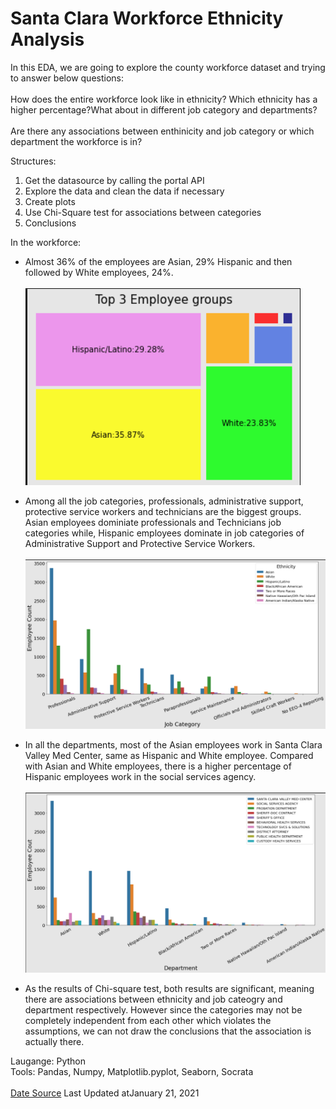 # Santa Clara Workforce Ethnicity Analysis

<p>In this EDA, we are going to explore the county workforce dataset and trying to answer below questions:<br><br>
How does the entire workforce look like in ethnicity? Which ethnicity has a higher percentage?What about in different job category and departments?<br><br>
Are there any associations between enthinicity and job category or which department the workforce is in?<p>


  
Structures:
1. Get the datasource by calling the portal API
2. Explore the data and clean the data if necessary
3. Create plots
4. Use Chi-Square test for associations between categories
5. Conclusions
  <p>In the workforce: <br>

  * Almost 36% of the employees are Asian, 29% Hispanic and then followed by White employees, 24%.<br><br>
      <img src="./Top_3_employee_groups.png">

  
  * Among all the job categories, professionals, administrative support, protective service workers and technicians are the biggest groups. Asian employees dominiate professionals and Technicians job categories while, Hispanic employees dominate in job categories of Administrative Support and Protective Service Workers.<br><br>
      <img src="./Employee_count_in_job_category.png">


  * In all the departments, most of the Asian employees work in Santa Clara Valley Med Center, same as Hispanic and White employee. Compared with Asian and White employees, there is a higher percentage of Hispanic employees work in the social services agency.<br><br>
      <img src="./employee_count_in_department.png">

  * As the results of Chi-square test, both results are significant, meaning there are associations between ethnicity and job cateogry and department respectively. However since the categories may not be completely independent from each other which violates the assumptions, we can not draw the conclusions that the association is actually there. <p>
  
  
Laugange: Python <br>
Tools: Pandas, Numpy, Matplotlib.pyplot, Seaborn, Socrata <br><br>
<a href="https://data.sccgov.org/dataset/County-Workforce/tnhw-jtp5">Date Source</a> Last Updated atJanuary 21, 2021
